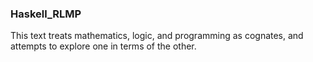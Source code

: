 ### Haskell_RLMP
This text treats mathematics, logic, and programming as cognates, and attempts to explore one in terms of the other.
